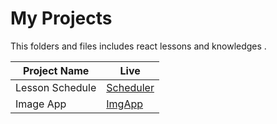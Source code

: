 # My Projects
This folders and files includes react lessons and knowledges .
<table>
  <theader>
    <tr>
    <th>Project Name</th>
    <th>Live</th>
    </tr>
  </theader>
  <tbody>
    <tr id="1">
      <td>Lesson Schedule</td>
      <td>
        <a href="https://scheduler-two-vert.vercel.app/" alt="scheduler">Scheduler</a>
      </td>
    </tr>
    <tr id="2">
      <td>Image App</td>
      <td>
        <a href="https://lesson-of-reacts-imageapp.vercel.app/" alt="imgApp">ImgApp</a>
      </td>
    </tr>
  </tbody>
</table>
